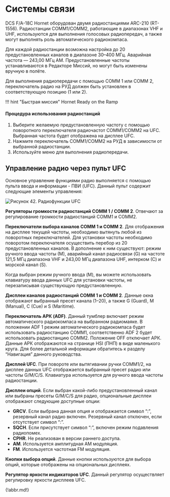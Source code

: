 # Системы связи

DCS F/A-18C Hornet оборудован двумя радиостанциями ARC-210 (RT-1556). Радиостанции
COMM1/COMM2, работающие в диапазонах VHF и UHF, используются для выполнения голосовых
радиопередач, а также могут выполнять роль автоматического радиокомпаса.

Для каждой радиостанции возможна настройка до 20 предустановленных каналов в диапазоне
30–400 МГц. Аварийная частота — 243,00 МГц AM. Предустановленные частоты устанавливаются
в Редакторе Миссий, но могут быть изменены вручную в полёте.

Для выполнения радиопередачи с помощью COMM 1 или COMM 2, переключатель радио на РУД
должен быть установлен в соответствующую позицию (1 или 2).

!!! hint "Быстрая миссия"
    Hornet Ready on the Ramp

#### Процедура использования радиостанций

1. Выберите желаемую предустановленную частоту с помощью поворотного
переключателя радиочастот COMM1/COMM2 на UFC. Выбранная частота будет
отображена на дисплее UFC.
2. Нажмите переключатель COMM1/COMM2 на РУД в зависимости от выбранной
радиостанции.
3. Используйте меню для выполнения радиопередачи.

## Управление радио через пульт UFC

Основное управление функциями радио выполняется с помощью пульта ввода и информации -
ПВИ (UFC). Данный пульт содержит следующие элементы управления:

![Рисунок 42. Радиофункции UFC](img/111-1.jpg)

**Регуляторы громкости радиостанций COMM 1 / COMM 2**. Отвечают за регулирование
громкости радиостанций COMM1 и COMM2.

**Переключатели выбора каналов COMM 1 и COMM 2**. Для отображения на дисплее текущей
частоты, необходимо вытянуть любой из поворотных переключателей. Для установки частоты
необходимо поворотом переключателя осуществить перебор из 20 предустановленных каналов.
В дополнение к ним существуют: режим ручного ввода частоты (М), аварийный канал радиосвязи
(G) на частоте 121,5 МГц диапазона VHF и 243,00 МГц диапазона UHF, интерком (С) и морской
канал (S).

Когда выбран режим ручного ввода (M), вы можете использовать клавиатуру ввода данных UFC
для установки частоты, не перезаписывая существующую предустановленную.

**Дисплеи каналов радиостанций COMM 1 и COMM 2**. Данные окна отображают выбранный
пресет канала (1–20), а также G (Guard), M (Manual), C (Cue) и S (Maritime).

**Переключатель АРК (ADF)**. Данный тумблер включает режим автоматического радиокомпаса
на выбранном радиомаяке. В положении ADF 1 режим автоматического радиокомпаса будет
использовать радиостанцию COMM1, соответственно ADF 2 будет использовать радиостанцию
COMM2. Положение OFF отключает АРК. Данные АРК отображаются на странице HSI (ПНП) в
виде маленького круга. Для более детальной информации обратитесь к разделу “Навигация”
данного руководства.

**Дисплей UFC**. При повороте или вытягивании ручки COMM1/2, на дисплее данных UFC
отображается выбранный пресет радио или частоты G/M/C/S. Клавиатура используется для
ручного ввода частоты радиостанции.

**Дисплеи опций**. Если выбран какой-либо предустановленный канал или выбраны пресеты
G/M/C/S для радио, опциональные дисплеи отображают следующие доступные опции:

- **GRCV**. Если выбрана данная опция и отображается символ “:”, резервный канал радио
включен. Резервный канал отключен, если отсутствует символ “:”.
- **SQCH**. Если присутствует символ “:”, включен режим подавления радиопомех.
- **CPHR**. Не реализован в версии раннего доступа.
- **AM**. Используется амплитудная AM модуляция.
- **FM**. Используется частотная FM модуляция.

**Кнопки выбора опций**. Данные кнопки используются для выбора опций, которые отображены
на опциональных дисплеях.

**Регулятор яркости индикаторов UFC**. Данный регулятор осуществляет регулировку яркости
дисплеев UFC.

{!abbr.md!}
